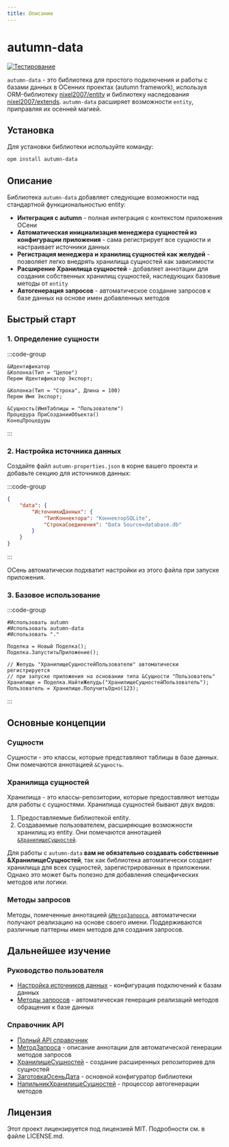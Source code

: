 ```yaml
---
title: Описание
---
```


# autumn-data

[![Тестирование](https://github.com/autumn-library/autumn-data/actions/workflows/test.yml/badge.svg?branch=master)](https://github.com/autumn-library/autumn-data/actions/workflows/test.yml)

`autumn-data` - это библиотека для простого подключения и работы с базами данных в ОСенних проектах (autumn framework), используя ORM-библиотеку [nixel2007/entity](https://github.com/nixel2007/entity) и библиотеку наследования [nixel2007/extends](https://autumn-library.github.io/extends). `autumn-data` расширяет возможности `entity`, приправляя их осенней магией.

## Установка

Для установки библиотеки используйте команду:

```sh
opm install autumn-data
```

## Описание

Библиотека `autumn-data` добавляет следующие возможности над стандартной функциональностью entity:

- **Интеграция с autumn** - полная интеграция с контекстом приложения ОСени
- **Автоматическая инициализация менеджера сущностей из конфигурации приложения** - сама регистрирует все сущности и настраивает источники данных
- **Регистрация менеджера и хранилищ сущностей как желудей** - позволяет легко внедрять хранилища сущностей как зависимости
- **Расширение Хранилища сущностей** - добавляет аннотации для создания собственных хранилищ сущностей, наследующих базовые методы от `entity`
- **Автогенерация запросов** - автоматическое создание запросов к базе данных на основе имен добавленных методов

## Быстрый старт

### 1. Определение сущности

:::code-group

```bsl [Классы/Пользователь.os]
&Идентификатор
&Колонка(Тип = "Целое")
Перем Идентификатор Экспорт;

&Колонка(Тип = "Строка", Длина = 100)
Перем Имя Экспорт;

&Сущность(ИмяТаблицы = "Пользователи")
Процедура ПриСозданииОбъекта()
КонецПроцедуры
```

:::

### 2. Настройка источника данных

Создайте файл `autumn-properties.json` в корне вашего проекта и добавьте секцию для источников данных:

:::code-group

```json [autumn-properties.json]
{
    "data": {
        "ИсточникиДанных": {
            "ТипКоннектора": "КоннекторSQLite",
            "СтрокаСоединения": "Data Source=database.db"
        }
    }
}
```

:::

ОСень автоматически подхватит настройки из этого файла при запуске приложения.


### 3. Базовое использование

:::code-group

```bsl [main.os]
#Использовать autumn
#Использовать autumn-data
#Использовать "."

Поделка = Новый Поделка();
Поделка.ЗапуститьПриложение();

// Желудь "ХранилищеСущностейПользователи" автоматически регистрируется
// при запуске приложения на основании типа &Сущности "Пользователь"
Хранилище = Поделка.НайтиЖелудь("ХранилищеСущностейПользователь");
Пользователь = Хранилище.ПолучитьОдно(123);
```

:::

## Основные концепции

### Сущности

Сущности - это классы, которые представляют таблицы в базе данных. Они помечаются аннотацией `&Сущность`.

### Хранилища сущностей

Хранилища - это классы-репозитории, которые предоставляют методы для работы с сущностями. Хранилища сущностей бывают двух видов:
1. Предоставляемые библиотекой entity.
2. Создаваемые пользователем, расширяющие возможности хранилищ из entity. Они помечаются аннотацией [`&ХранилищеСущностей`](/api/autumn-data/Аннотации/ХранилищеСущностей.md).

Для работы с `autumn-data` **вам не обязательно создавать собственные &ХранилищеСущностей**, так как библиотека автоматически создает хранилища для всех сущностей, зарегистрированных в приложении. Однако это может быть полезно для добавления специфических методов или логики.

### Методы запросов

Методы, помеченные аннотацией [`&МетодЗапроса`](/api/autumn-data/Аннотации/МетодЗапроса.md), автоматически получают реализацию на основе своего имени. Поддерживаются различные паттерны имен методов для создания запросов.

## Дальнейшее изучение

### Руководство пользователя
- [Настройка источников данных](/autumn-data/configuration.md) - конфигурация подключений к базам данных
- [Методы запросов](/autumn-data/query-methods.md) - автоматическая генерация реализаций методов обращения к базе данных

### Справочник API
- [Полный API справочник](/api/autumn-data/index.md)
- [МетодЗапроса](/api/autumn-data/Аннотации/МетодЗапроса.md) - описание аннотации для автоматической генерации методов запросов
- [ХранилищеСущностей](/api/autumn-data/Аннотации/ХранилищеСущностей.md) - создание расширенных репозиториев для сущностей
- [ЗаготовкаОсеньДата](/api/autumn-data/Классы/ЗаготовкаОсеньДата.md) - основной конфигуратор библиотеки
- [НапильникХранилищеСущностей](/api/autumn-data/Классы/НапильникХранилищеСущностей.md) - процессор автогенерации методов

## Лицензия

Этот проект лицензируется под лицензией MIT. Подробности см. в файле LICENSE.md.
